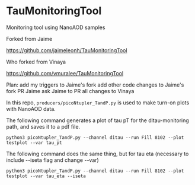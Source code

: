 # TauMonitoringTool
Monitoring tool using NanoAOD samples

Forked from Jaime

https://github.com/jaimeleonh/TauMonitoringTool

Who forked from Vinaya

https://github.com/vmuralee/TauMonitoringTool

Plan:
add my triggers to Jaime's fork
add other code changes to Jaime's fork
PR Jaime
ask Jaime to PR all changes to Vinaya

In this repo, `producers/picoNtupler_TandP.py` is used to make turn-on plots with NanoAOD data.

The following command generates a plot of tau pT for the ditau-monitoring path, and saves it to a pdf file.  

`python3 picoNtupler_TandP.py --channel ditau --run Fill 8102 --plot testplot --var tau_pt`

The following command does the same thing, but for tau eta (necessary to include --iseta flag and change --var)

`python3 picoNtupler_TandP.py --channel ditau --run Fill 8102 --plot testplot --var tau_eta --iseta`
